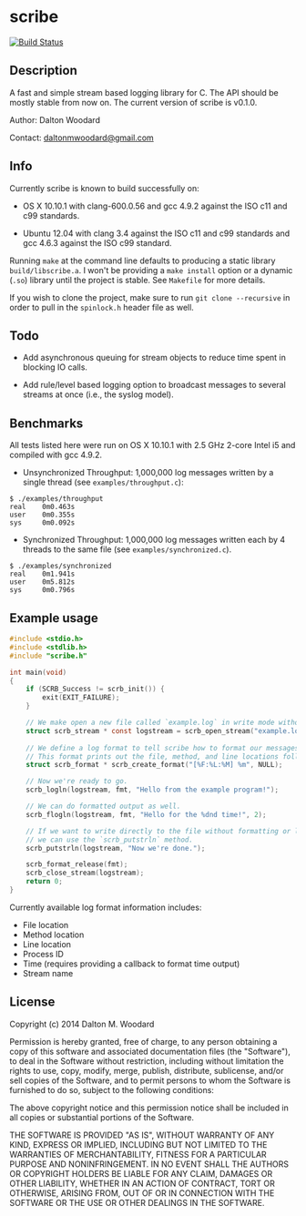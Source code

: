 # scribe 
[![Build Status](https://travis-ci.org/daltonwoodard/scribe.svg?branch=master)](https://travis-ci.org/daltonwoodard/sorting)

## Description
A fast and simple stream based logging library for C. The API should be mostly stable from now on. The current version
of scribe is v0.1.0.

Author: Dalton Woodard

Contact: daltonmwoodard@gmail.com

## Info
Currently scribe is known to build successfully on:

- OS X 10.10.1 with clang-600.0.56 and gcc 4.9.2 against the ISO c11 and c99 standards.

- Ubuntu 12.04 with clang 3.4 against the ISO c11 and c99 standards and gcc 4.6.3 against the ISO c99 standard.

Running `make` at the command line defaults to producing a static library `build/libscribe.a`. I won't be providing a
`make install` option or a dynamic (`.so`) library until the project is stable. See `Makefile` for more details.

If you wish to clone the project, make sure to run `git clone --recursive` in order to pull in the `spinlock.h` header
file as well.

## Todo
- Add asynchronous queuing for stream objects to reduce time spent in blocking IO calls.

- Add rule/level based logging option to broadcast messages to several streams at once (i.e., the syslog model).

## Benchmarks
All tests listed here were run on OS X 10.10.1 with 2.5 GHz 2-core Intel i5 and compiled with gcc 4.9.2.

- Unsynchronized Throughput: 1,000,000 log messages written by a single thread (see `examples/throughput.c`):
```
$ ./examples/throughput
real    0m0.463s
user    0m0.355s
sys     0m0.092s
```

- Synchronized Throughput: 1,000,000 log messages written each by 4 threads to the same file (see
  `examples/synchronized.c`).
```
$ ./examples/synchronized
real    0m1.941s
user    0m5.812s
sys     0m0.796s
```

## Example usage

```c
#include <stdio.h>
#include <stdlib.h>
#include "scribe.h"

int main(void)
{
    if (SCRB_Success != scrb_init()) {
        exit(EXIT_FAILURE);
    }

    // We make open a new file called `example.log` in write mode without synchronization.
    struct scrb_stream * const logstream = scrb_open_stream("example.log", "w", false);
    
    // We define a log format to tell scribe how to format our messages.
    // This format prints out the file, method, and line locations followed by the message itself.
    struct scrb_format * scrb_create_format("[%F:%L:%M] %m", NULL);

    // Now we're ready to go.
    scrb_logln(logstream, fmt, "Hello from the example program!");

    // We can do formatted output as well.
    scrb_flogln(logstream, fmt, "Hello for the %dnd time!", 2);

    // If we want to write directly to the file without formatting or location/time info
    // we can use the `scrb_putstrln` method.
    scrb_putstrln(logstream, "Now we're done.");

    scrb_format_release(fmt);
    scrb_close_stream(logstream);
    return 0;
}
```

Currently available log format information includes:

- File location
- Method location
- Line location
- Process ID
- Time (requires providing a callback to format time output)
- Stream name

## License
Copyright (c) 2014 Dalton M. Woodard

Permission is hereby granted, free of charge, to any person obtaining a copy of this software and associated
documentation files (the "Software"), to deal in the Software without restriction, including without limitation the
rights to use, copy, modify, merge, publish, distribute, sublicense, and/or sell copies of the Software, and to permit
persons to whom the Software is furnished to do so, subject to the following conditions:

The above copyright notice and this permission notice shall be included in all copies or substantial portions of the
Software.

THE SOFTWARE IS PROVIDED "AS IS", WITHOUT WARRANTY OF ANY KIND, EXPRESS OR IMPLIED, INCLUDING BUT NOT LIMITED TO THE
WARRANTIES OF MERCHANTABILITY, FITNESS FOR A PARTICULAR PURPOSE AND NONINFRINGEMENT. IN NO EVENT SHALL THE AUTHORS OR
COPYRIGHT HOLDERS BE LIABLE FOR ANY CLAIM, DAMAGES OR OTHER LIABILITY, WHETHER IN AN ACTION OF CONTRACT, TORT OR
OTHERWISE, ARISING FROM, OUT OF OR IN CONNECTION WITH THE SOFTWARE OR THE USE OR OTHER DEALINGS IN THE SOFTWARE.


